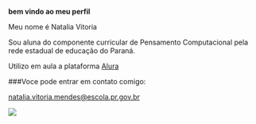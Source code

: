 **bem vindo ao meu perfil**

Meu nome é Natalia Vitoria

Sou aluna do componente curricular de Pensamento Computacional pela rede estadual de educação do Paraná.

Utilizo em aula a plataforma [Alura](https://www.alura.com.br/)

###Voce pode entrar em contato comigo:

natalia.vitoria.mendes@escola.pr.gov.br

![](https://tenor.com/pt-BR/view/good-morning-funny-animals-insomnia-cat-tired-crazy-cute-gif-11458685)
